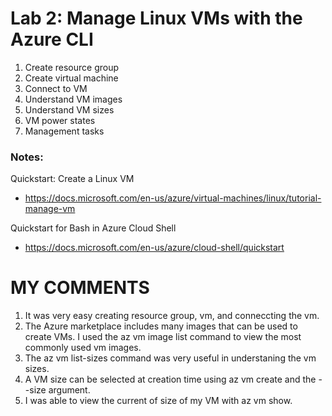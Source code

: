 # Lab 2: Manage Linux VMs with the Azure CLI

1. Create resource group
2. Create virtual machine
3. Connect to VM
4. Understand VM images
5. Understand VM sizes
6. VM power states
7. Management tasks

### Notes:

Quickstart: Create a Linux VM
* https://docs.microsoft.com/en-us/azure/virtual-machines/linux/tutorial-manage-vm

Quickstart for Bash in Azure Cloud Shell
* https://docs.microsoft.com/en-us/azure/cloud-shell/quickstart



# MY COMMENTS

1. It was very easy creating resource group, vm, and conneccting the vm.
2. The Azure marketplace includes many images that can be used to create VMs. I used the az vm image list command to view the most commonly used vm images.
3. The az vm list-sizes command was very useful in understaning the vm sizes.
4. A VM size can be selected at creation time using az vm create and the --size argument.
5. I was able to view the current of size of my VM with az vm show.
